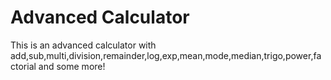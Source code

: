 # Advanced Calculator

This is an advanced calculator with add,sub,multi,division,remainder,log,exp,mean,mode,median,trigo,power,factorial and some more!
